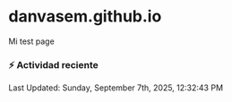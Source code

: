 # danvasem.github.io
Mi test page

### :zap: Actividad reciente
<!--RECENT_ACTIVITY:start-->
<!--RECENT_ACTIVITY:end-->

<!--RECENT_ACTIVITY:last_update-->
Last Updated: Sunday, September 7th, 2025, 12:32:43 PM
<!--RECENT_ACTIVITY:last_update_end-->
